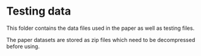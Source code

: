 # Testing data

This folder contains the data files used in the paper as well as testing files.

The paper datasets are stored as zip files which need to be decompressed before using.



